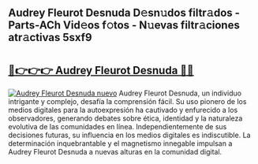 ## Audrey Fleurot Desnuda D𝚎sn𝚞dos filtr𝚊dos - Parts-ACh Vid𝚎os f𝚘tos - N𝚞evas filtr𝚊ciones atr𝚊ctivas 5sxf9

# <h2><a href="http://mb2y6qo.tromn.icu/?c=Audrey+Fleurot+Desnuda">🔗👉👉👉 Audrey Fleurot Desnuda 🔗🔗</a></h2>

[![Audrey Fleurot Desnuda nuevo](https://i.imgur.com/pEAQMta.gif)](http://mb2y6qo.tromn.icu/?c=Audrey+Fleurot+Desnuda)
Audrey Fleurot Desnuda, un individuo intrigante y complejo, desafía la comprensión fácil. Su uso pionero de los medios digitales para la autoexpresión ha cautivado y enfurecido a los observadores, generando debates sobre ética, identidad y la naturaleza evolutiva de las comunidades en línea. Independientemente de sus decisiones futuras, su influencia en los medios digitales es indiscutible. La determinación inquebrantable y el magnetismo innegable impulsan a Audrey Fleurot Desnuda a nuevas alturas en la comunidad digital.
